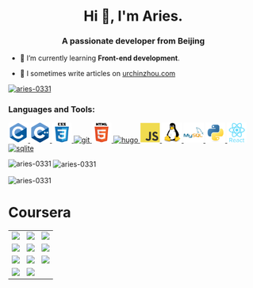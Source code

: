 <h1 align="center">Hi 👋, I'm Aries.</h1>
<h3 align="center">A passionate developer from Beijing</h3>

- 🌱 I’m currently learning **Front-end development**.

- 📝 I sometimes write articles on [urchinzhou.com](urchinzhou.com)
<p align="left"> <a href="https://github.com/ryo-ma/github-profile-trophy"><img src="https://github-profile-trophy.vercel.app/?username=aries-0331" alt="aries-0331" /></a> </p>

<p align="left">
</p>

<h3 align="left">Languages and Tools:</h3>
<p align="left"> <a href="https://www.cprogramming.com/" target="_blank" rel="noreferrer"> <img src="https://raw.githubusercontent.com/devicons/devicon/master/icons/c/c-original.svg" alt="c" width="40" height="40"/> </a> <a href="https://www.w3schools.com/cpp/" target="_blank" rel="noreferrer"> <img src="https://raw.githubusercontent.com/devicons/devicon/master/icons/cplusplus/cplusplus-original.svg" alt="cplusplus" width="40" height="40"/> </a> <a href="https://www.w3schools.com/css/" target="_blank" rel="noreferrer"> <img src="https://raw.githubusercontent.com/devicons/devicon/master/icons/css3/css3-original-wordmark.svg" alt="css3" width="40" height="40"/> </a> <a href="https://git-scm.com/" target="_blank" rel="noreferrer"> <img src="https://www.vectorlogo.zone/logos/git-scm/git-scm-icon.svg" alt="git" width="40" height="40"/> </a> <a href="https://www.w3.org/html/" target="_blank" rel="noreferrer"> <img src="https://raw.githubusercontent.com/devicons/devicon/master/icons/html5/html5-original-wordmark.svg" alt="html5" width="40" height="40"/> </a> <a href="https://gohugo.io/" target="_blank" rel="noreferrer"> <img src="https://api.iconify.design/logos-hugo.svg" alt="hugo" width="40" height="40"/> </a> <a href="https://developer.mozilla.org/en-US/docs/Web/JavaScript" target="_blank" rel="noreferrer"> <img src="https://raw.githubusercontent.com/devicons/devicon/master/icons/javascript/javascript-original.svg" alt="javascript" width="40" height="40"/> </a> <a href="https://www.linux.org/" target="_blank" rel="noreferrer"> <img src="https://raw.githubusercontent.com/devicons/devicon/master/icons/linux/linux-original.svg" alt="linux" width="40" height="40"/> </a> <a href="https://www.mysql.com/" target="_blank" rel="noreferrer"> <img src="https://raw.githubusercontent.com/devicons/devicon/master/icons/mysql/mysql-original-wordmark.svg" alt="mysql" width="40" height="40"/> </a> <a href="https://www.python.org" target="_blank" rel="noreferrer"> <img src="https://raw.githubusercontent.com/devicons/devicon/master/icons/python/python-original.svg" alt="python" width="40" height="40"/> </a> <a href="https://reactjs.org/" target="_blank" rel="noreferrer"> <img src="https://raw.githubusercontent.com/devicons/devicon/master/icons/react/react-original-wordmark.svg" alt="react" width="40" height="40"/> </a> <a href="https://www.sqlite.org/" target="_blank" rel="noreferrer"> <img src="https://www.vectorlogo.zone/logos/sqlite/sqlite-icon.svg" alt="sqlite" width="40" height="40"/> </a> </p>

<p><img align="left" src="https://github-readme-stats.vercel.app/api/top-langs?username=aries-0331&show_icons=true&locale=en&layout=compact" alt="aries-0331" /></p>

<p>&nbsp;<img align="center" src="https://github-readme-stats.vercel.app/api?username=aries-0331&show_icons=true&locale=en" alt="aries-0331" /></p>

<p><img align="center" src="https://github-readme-streak-stats.herokuapp.com/?user=aries-0331&" alt="aries-0331" /></p>


# Coursera
<table>
  <tr>
    <td><a href="https://coursera.org/share/2b9a416199f0277132871654f471ca40"><img src="https://s3.amazonaws.com/coursera_assets/meta_images/generated/CERTIFICATE_LANDING_PAGE/CERTIFICATE_LANDING_PAGE~UMWGLMHRTWBU/CERTIFICATE_LANDING_PAGE~UMWGLMHRTWBU.jpeg" width=auto/></a></td>
    <td><a href="https://coursera.org/share/84a253944b6c0ccdb80438d4dc98d618"><img src="https://s3.amazonaws.com/coursera_assets/meta_images/generated/CERTIFICATE_LANDING_PAGE/CERTIFICATE_LANDING_PAGE~EAGGFXVS3QCF/CERTIFICATE_LANDING_PAGE~EAGGFXVS3QCF.jpeg" width=auto/></a></td>
    <td><a href="https://coursera.org/share/1f507fe37a08b3dadf29bd7532212f70"><img src="https://s3.amazonaws.com/coursera_assets/meta_images/generated/CERTIFICATE_LANDING_PAGE/CERTIFICATE_LANDING_PAGE~YS46CRFELG6Z/CERTIFICATE_LANDING_PAGE~YS46CRFELG6Z.jpeg" width=auto/></a></td>
  </tr>
  <tr>
    <td><a href="https://coursera.org/share/b67f2dc09d52913ccf35db2a98d83d6e"><img src="https://s3.amazonaws.com/coursera_assets/meta_images/generated/CERTIFICATE_LANDING_PAGE/CERTIFICATE_LANDING_PAGE~87PA5BKDY67P/CERTIFICATE_LANDING_PAGE~87PA5BKDY67P.jpeg" width=auto/></a></td>
    <td><a href="https://coursera.org/share/2546aceebf89901607e67bd16a15ef63"><img src="https://s3.amazonaws.com/coursera_assets/meta_images/generated/CERTIFICATE_LANDING_PAGE/CERTIFICATE_LANDING_PAGE~TZCC3MNNQ787/CERTIFICATE_LANDING_PAGE~TZCC3MNNQ787.jpeg" width=auto/></a></td>
    <td><a href="https://coursera.org/share/251622d71656f4eb951860931231be9c"><img src="https://s3.amazonaws.com/coursera_assets/meta_images/generated/CERTIFICATE_LANDING_PAGE/CERTIFICATE_LANDING_PAGE~9KKKXL9VQQJR/CERTIFICATE_LANDING_PAGE~9KKKXL9VQQJR.jpeg" width=auto/></a></td>
    
  </tr>
  <tr>
    <td><a href="https://coursera.org/share/d5cff3f9c5494b7a1acc67c549f999e4"><img src="https://s3.amazonaws.com/coursera_assets/meta_images/generated/CERTIFICATE_LANDING_PAGE/CERTIFICATE_LANDING_PAGE~5PX9D3DH7NXD/CERTIFICATE_LANDING_PAGE~5PX9D3DH7NXD.jpeg" width=auto/></a></td>
    <td><a href="https://coursera.org/share/3fdc95c842bc9093d453b0cf55f0b224"><img src="https://s3.amazonaws.com/coursera_assets/meta_images/generated/CERTIFICATE_LANDING_PAGE/CERTIFICATE_LANDING_PAGE~W6L9TWVERJV3/CERTIFICATE_LANDING_PAGE~W6L9TWVERJV3.jpeg" width=auto/></a></td>
    <td><a href="https://coursera.org/share/f9ce2491adc45d7573f125f80e2bcb78"><img src="https://s3.amazonaws.com/coursera_assets/meta_images/generated/CERTIFICATE_LANDING_PAGE/CERTIFICATE_LANDING_PAGE~MZNDJNWMG5XR/CERTIFICATE_LANDING_PAGE~MZNDJNWMG5XR.jpeg" width=auto/></a></td>
  </tr>
  <tr>
    <td><a href="https://coursera.org/share/234d8ae82c7623a8ab596b84500addeb"><img src="https://s3.amazonaws.com/coursera_assets/meta_images/generated/CERTIFICATE_LANDING_PAGE/CERTIFICATE_LANDING_PAGE~E58NBL2U7UB7/CERTIFICATE_LANDING_PAGE~E58NBL2U7UB7.jpeg" width=auto/></a></td>
    <td><a href="https://coursera.org/share/295e9da5e022572888319f85ab2e066c"><img src="https://s3.amazonaws.com/coursera_assets/meta_images/generated/CERTIFICATE_LANDING_PAGE/CERTIFICATE_LANDING_PAGE~XGWHDEHKZJEK/CERTIFICATE_LANDING_PAGE~XGWHDEHKZJEK.jpeg" width=auto/></a></td>
  </tr>
  <!-- 更多的行 -->
</table>
